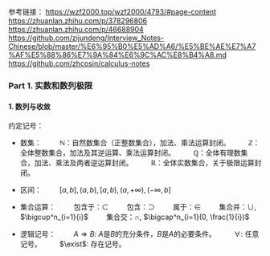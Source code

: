参考链接：
https://wzf2000.top/wzf2000/4793/#page-content
https://zhuanlan.zhihu.com/p/378296806
https://zhuanlan.zhihu.com/p/46688904
https://github.com/zijundeng/Interview_Notes-Chinese/blob/master/%E6%95%B0%E5%AD%A6/%E5%BE%AE%E7%A7%AF%E5%88%86%E7%9A%84%E6%9C%AC%E8%B4%A8.md
https://github.com/zhcosin/calculus-notes

### Part 1. 实数和数列极限
#### 1. 数列与收敛
约定记号：
* 数集：
&emsp;&emsp; $\mathbb{N}$：自然数集合（正整数集合），加法、乘法运算封闭。
&emsp;&emsp; $\mathbb{Z}$：全体整数集合，加法及其逆运算、乘法运算封闭。
&emsp;&emsp; $\mathbb{Q}$：全体有理数集合，加法、乘法及两者逆运算封闭。
&emsp;&emsp; $\mathbb{R}$：全体实数集合，关于极限运算封闭。

* 区间：
&emsp;&emsp; $[a,b], (a,b), [a,b), (a, +\infty), (-\infty,b]$

* 集合运算：
&emsp;&emsp; 包含于：$\subset$
&emsp;&emsp; 包含：$\supset$
&emsp;&emsp; 属于：$\in$
&emsp;&emsp; 集合并：$\cup$, $\bigcup^n_{i=1}{i}$
&emsp;&emsp; 集合交：$\cap$, $\bigcap^n_{i=1}(0, \frac{1}{i})$

* 逻辑记号：
&emsp;&emsp; $A\Rightarrow B$: $A$是$B$的充分条件，$B$是$A$的必要条件。
&emsp;&emsp; $\forall$: 任意记号。
&emsp;&emsp; $\exist$: 存在记号。